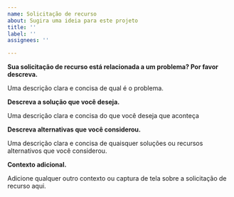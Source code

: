 ```yaml
---
name: Solicitação de recurso
about: Sugira uma ideia para este projeto
title: ''
label: ''
assignees: ''

---
```


**Sua solicitação de recurso está relacionada a um problema? Por favor descreva.**

Uma descrição clara e concisa de qual é o problema.

**Descreva a solução que você deseja.**

Uma descrição clara e concisa do que você deseja que aconteça

**Descreva alternativas que você considerou.**

Uma descrição clara e concisa de quaisquer soluções ou recursos alternativos que você considerou.

**Contexto adicional.**

Adicione qualquer outro contexto ou captura de tela sobre a solicitação de recurso aqui.
